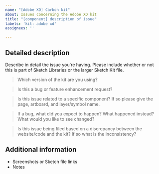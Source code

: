 ```yaml
---
name: "[Adobe XD] Carbon kit"
about: Issues concerning the Adobe XD kit
title: "[component] description of issue"
labels: 'kit: adobe xd'
assignees: ''

---
```


<!-- Feel free to remove sections that aren't relevant.

## Title line template: [Component]: Brief description

-->

## Detailed description

Describe in detail the issue you're having. Please include whether or not this is part of Sketch Libraries or the larger Sketch Kit file.

> Which version of the kit are you using?


> Is this a bug or feature enhancement request?


> Is this issue related to a specific component? If so please give the page, artboard, and layer/symbol name.


> If a bug, what did you expect to happen? What happened instead? What would you like to see changed?


> Is this issue being filed based on a discrepancy between the website/code and the kit? If so what is the inconsistency?


## Additional information

* Screenshots or Sketch file links
* Notes
